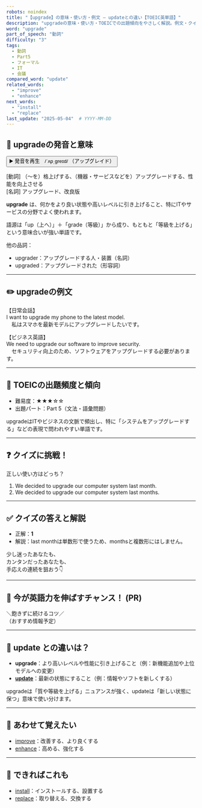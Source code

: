 ```yaml
---
robots: noindex
title: "【upgrade】の意味・使い方・例文 ― updateとの違い【TOEIC英単語】"
description: "upgradeの意味・使い方・TOEICでの出題傾向をやさしく解説。例文・クイズ付きでupdateとの違いもわかりやすく学べます。"
word: "upgrade"
part_of_speech: "動詞"
difficulty: "3"
tags:
  - 動詞
  - Part5
  - フォーマル
  - IT
  - 会議
compared_word: "update"
related_words:
  - "improve"
  - "enhance"
next_words:
  - "install"
  - "replace"
last_update: "2025-05-04"  # YYYY-MM-DD
---
```


## 🔰 upgradeの発音と意味

<button class="play-audio" onclick="playTTS('upgrade')">
  <span class="play-audio-main">
    ▶️ 発音を再生　/ˈʌpˌɡreɪd/
  </span>
  <span class="play-audio-sub">
    （アップグレイド）
  </span>
</button>

[動詞] （～を）格上げする、（機器・サービスなどを）アップグレードする、性能を向上させる  
[名詞] アップグレード、改良版

**upgrade** は、何かをより良い状態や高いレベルに引き上げること、特にITやサービスの分野でよく使われます。

語源は「up（上へ）」＋「grade（等級）」から成り、もともと「等級を上げる」という意味合いが強い単語です。

他の品詞：  
- upgrader：アップグレードする人・装置（名詞）
- upgraded：アップグレードされた（形容詞）

---

## ✏️ upgradeの例文

【日常会話】  
I want to upgrade my phone to the latest model.  
　私はスマホを最新モデルにアップグレードしたいです。

【ビジネス英語】  
We need to upgrade our software to improve security.  
　セキュリティ向上のため、ソフトウェアをアップグレードする必要があります。

---

## 🎯 TOEICの出題頻度と傾向

- 難易度：★★★☆☆
- 出題パート：Part 5（文法・語彙問題）

upgradeはITやビジネスの文脈で頻出し、特に「システムをアップグレードする」などの表現で問われやすい単語です。

---

## ❓ クイズに挑戦！

正しい使い方はどっち？

1. We decided to upgrade our computer system last month.  
2. We decided to upgrade our computer system last months.

---

## ✅ クイズの答えと解説

- 正解：**1**
- 解説：last monthは単数形で使うため、monthsと複数形にはしません。

少し迷ったあなたも、  
カンタンだったあなたも、  
手応えの連続を狙おう👇️

---

## 🚀 今が英語力を伸ばすチャンス！ (PR)

<div class="info-center">
＼飽きずに続けるコツ／<br>  
（おすすめ情報予定）
</div>

---

## 🤔  update との違いは？

- **upgrade**：より高いレベルや性能に引き上げること（例：新機能追加や上位モデルへの変更）
- **[update](/word/update)**：最新の状態にすること（例：情報やソフトを新しくする）

upgradeは「質や等級を上げる」ニュアンスが強く、updateは「新しい状態に保つ」意味で使い分けます。

---

## 🧩 あわせて覚えたい

- [improve](/word/improve)：改善する、より良くする
- [enhance](/word/enhance)：高める、強化する

---

## 📖 できればこれも

- [install](/word/install)：インストールする、設置する
- [replace](/word/replace)：取り替える、交換する

<!-- cvid: aid35_bid27 -->
